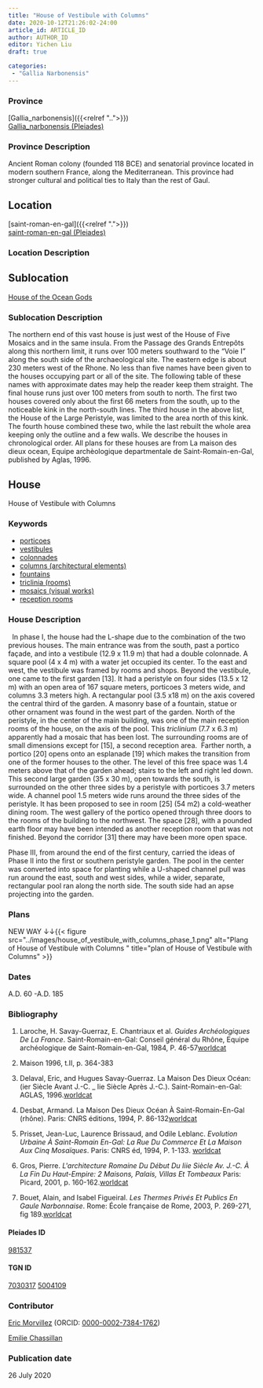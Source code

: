 ```yaml
---
title: "House of Vestibule with Columns"
date: 2020-10-12T21:26:02-24:00
article_id: ARTICLE_ID
author: AUTHOR_ID
editor: Yichen Liu
draft: true

categories:
 - "Gallia Narbonensis"
---
```


### Province

[Gallia_narbonensis]({{<relref "..">}}) \
[Gallia_narbonensis (Pleiades)](https://pleiades.stoa.org/places/981537)

### Province Description

Ancient Roman colony (founded 118 BCE) and senatorial province located in modern southern France, along the Mediterranean. This province had stronger cultural and political ties to Italy than the rest of Gaul.

## Location

[saint-roman-en-gal]({{<relref ".">}}) \
[saint-roman-en-gal (Pleiades)]()

### Location Description

<!--### Location Description-->

<!-- LEAVE THIS BLANK FOR NOW -->

## Sublocation

[House of the Ocean Gods](#)

### Sublocation Description

The northern end of this vast house is just west of the House of Five Mosaics and in the same insula. From the Passage des Grands Entrepôts along this northern limit, it runs over 100 meters southward to the “Voie I” along the south side of the archaeological site. The eastern edge is about 230 meters west of the Rhone. No less than five names have been given to the houses occupying part or all of the site. The following table of these names with approximate dates may help the reader keep them straight. The final house runs just over 100 meters from south to north. The first two houses covered only about the first 66 meters from the south, up to the noticeable kink in the north-south lines. The third house in the above list, the House of the Large Peristyle, was limited to the area north of this kink. The fourth house combined these two, while the last rebuilt the whole area keeping only the outline and a few walls. We describe the houses in chronological order. All plans for these houses are from La maison des dieux ocean, Equipe archèologique departmentale de Saint-Romain-en-Gal, published by Aglas, 1996.

<!-- DESCRIPTION -->

## House

House of Vestibule with Columns


### Keywords

- [porticoes](http://vocab.getty.edu/page/aat/300004145)
- [vestibules](http://vocab.getty.edu/page/aat/300083076)
- [colonnades](http://vocab.getty.edu/page/aat/300002613)
- [columns (architectural elements)](http://vocab.getty.edu/page/aat/300001571)
- [fountains](http://vocab.getty.edu/page/aat/300006179)
- [triclinia (rooms)](http://vocab.getty.edu/page/aat/300004359)
- [mosaics (visual works)](http://vocab.getty.edu/page/aat/300015342)
- [reception rooms](http://vocab.getty.edu/page/aat/300077176)







### House Description
 
In phase I, the house had the L-shape due to the combination of the two previous houses. The main entrance was from the south, past a portico façade, and into a vestibule (12.9 x 11.9 m) that had a double colonnade. A square pool (4 x 4 m) with a water jet occupied its center. To the east and west, the vestibule was framed by rooms and shops. Beyond the vestibule, one came to the first garden [13]. It had a peristyle on four sides (13.5 x 12 m) with an open area of 167 square meters, porticoes 3 meters wide, and columns 3.3 meters high. A rectangular pool (3.5 x18 m) on the axis covered the central third of the garden. A masonry base of a fountain, statue or other ornament was found in the west part of the garden.
North of the peristyle, in the center of the main building, was one of the main reception rooms of the house, on the axis of the pool. This *triclinium* (7.7 x 6.3 m) apparently had a mosaic that has been lost. The surrounding rooms are of small dimensions except for [15], a second reception area.
 Farther north, a portico [20] opens onto an esplanade [19] which makes the transition from one of the former houses to the other. The level of this free space was 1.4 meters above that of the garden ahead; stairs to the left and right led down. This second large garden (35 x 30 m), open towards the south, is surrounded on the other three sides by a peristyle with porticoes 3.7 meters wide. A channel pool 1.5 meters wide runs around the three sides of the peristyle. It has been proposed to see in room [25] (54 m2) a cold-weather dining room. The west gallery of the portico opened through three doors to the rooms of the building to the northwest. The space [28], with a pounded earth floor may have been intended as another reception room that was not finished. Beyond the corridor [31] there may have been more open space.

Phase III, from around the end of the first century, carried the ideas of Phase II into the first or southern peristyle garden. The pool in the center was converted into space for planting while a U-shaped channel pull was run around the east, south and west sides, while a wider, separate, rectangular pool ran along the north side. The south side had an apse projecting into the garden.





### Plans



NEW WAY ↓↓{{< figure src="../images/house_of_vestibule_with_columns_phase_1.png" alt="Plang of House of Vestibule with Columns " title="plan of House of Vestibule with Columns" >}}




### Dates

A.D. 60 -A.D. 185

### Bibliography

1. Laroche, H. Savay-Guerraz, E. Chantriaux et al. *Guides Archéologiques De La France*. Saint-Romain-en-Gal: Conseil général du Rhône, Equipe archéologique de Saint-Romain-en-Gal, 1984, P. 46-57[worldcat](http://www.worldcat.org/oclc/234328026)

2. Maison 1996, t.II,  p. 364-383

3. Delaval, Eric, and Hugues Savay-Guerraz. La Maison Des Dieux Océan: (ier Siècle Avant J.-C. _ Iie Siècle Après J.-C.). Saint-Romain-en-Gal: AGLAS, 1996.[worldcat](http://www.worldcat.org/oclc/491540345)

4. Desbat, Armand. La Maison Des Dieux Océan À Saint-Romain-En-Gal (rhône). Paris: CNRS éditions, 1994, P. 86-132[worldcat](http://www.worldcat.org/oclc/45622989)

5. Prisset, Jean-Luc, Laurence Brissaud, and Odile Leblanc. *Evolution Urbaine À Saint-Romain En-Gal: La Rue Du Commerce Et La Maison Aux Cinq Mosaïques*. Paris: CNRS éd, 1994, P. 1-133. [worldcat](http://www.worldcat.org/oclc/491540838)

6. Gros, Pierre. *L'architecture Romaine Du Début Du Iiie Siècle Av. J.-C. À La Fin Du Haut-Empire: 2 Maisons, Palais, Villas Et Tombeaux* Paris: Picard, 2001, p. 160-162.[worldcat](http://www.worldcat.org/oclc/1169743067)

7. Bouet, Alain, and Isabel Figueiral. *Les Thermes Privés Et Publics En Gaule Narbonnaise*. Rome: École française de Rome, 2003, P. 269-271, fig 189.[worldcat](http://www.worldcat.org/oclc/43416334)


#### Pleiades ID

[981537](https://pleiades.stoa.org/places/981537)

#### TGN ID

[7030317](http://vocab.getty.edu/page/tgn/7030317)
[5004109](http://vocab.getty.edu/page/tgn/5004109)

### Contributor

[Eric Morvillez](link) (ORCID: [0000-0002-7384-1762](https://orcid.org/0000-0002-7384-1762))

[Emilie Chassillan](link)
### Publication date

26 July 2020

<!--### Related articles-->

<!-- Links to other related articles. Leave blank for now -->